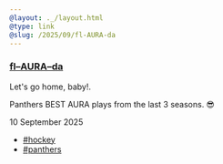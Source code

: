 ```yaml
---
@layout: ._/layout.html
@type: link
@slug: /2025/09/fl-AURA-da
---
```

### [fl–AURA–da](https://www.youtube.com/watch?v=RXawsHY1apQ)

<aside>Let's go home, baby!.</aside>

Panthers BEST AURA plays from the last 3 seasons. 😎

<!-- @include ._/youtube.html @id: RXawsHY1apQ @layout: false -->

<time>10 September 2025</time>
- [#hockey](/topics/hockey)
- [#panthers](/topics/panthers)
